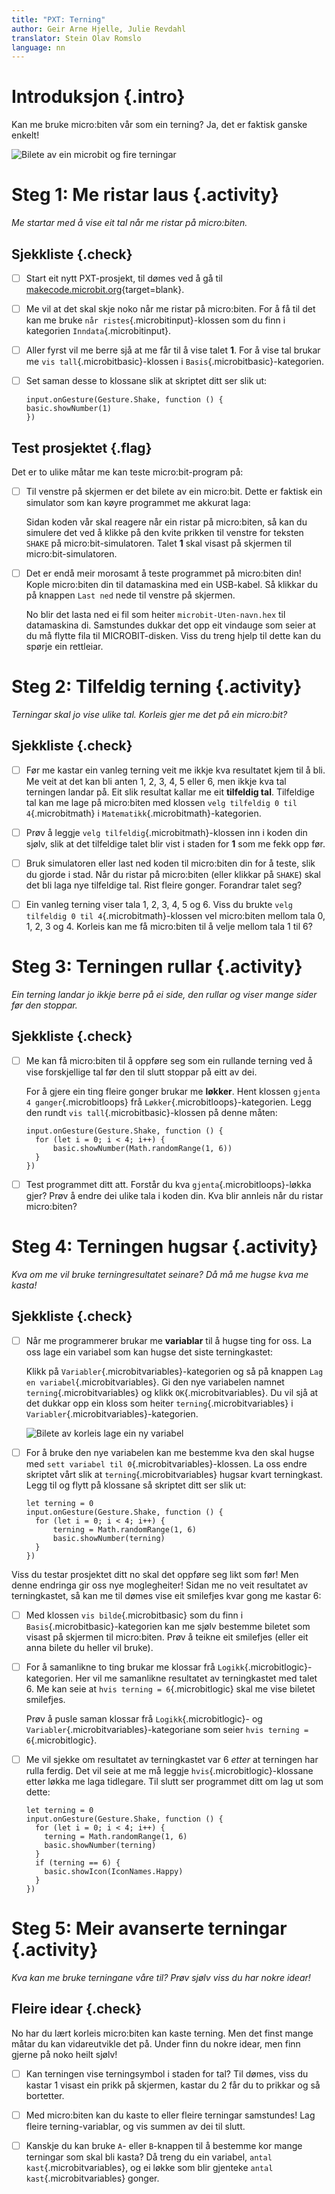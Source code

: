 ```yaml
---
title: "PXT: Terning"
author: Geir Arne Hjelle, Julie Revdahl
translator: Stein Olav Romslo
language: nn
---
```



# Introduksjon {.intro}

Kan me bruke micro:biten vår som ein terning? Ja, det er faktisk ganske enkelt!

![Bilete av ein microbit og fire terningar](terning.jpg)


# Steg 1: Me ristar laus {.activity}

*Me startar med å vise eit tal når me ristar på micro:biten.*

## Sjekkliste {.check}

- [ ] Start eit nytt PXT-prosjekt, til dømes ved å gå til
  [makecode.microbit.org](https://makecode.microbit.org/?lang=no){target=blank}.

- [ ] Me vil at det skal skje noko når me ristar på micro:biten. For å få til
  det kan me bruke `når ristes`{.microbitinput}-klossen som du finn i kategorien
  `Inndata`{.microbitinput}.

- [ ] Aller fyrst vil me berre sjå at me får til å vise talet __1__. For å vise
  tal brukar me `vis tall`{.microbitbasic}-klossen i `Basis`{.microbitbasic}-kategorien.

- [ ] Set saman desse to klossane slik at skriptet ditt ser slik ut:

  ```microbit
  input.onGesture(Gesture.Shake, function () {
  basic.showNumber(1)
  })
  ```

## Test prosjektet {.flag}

Det er to ulike måtar me kan teste micro:bit-program på:

- [ ] Til venstre på skjermen er det bilete av ein micro:bit. Dette er faktisk
  ein simulator som kan køyre programmet me akkurat laga:

  Sidan koden vår skal reagere når ein ristar på micro:biten, så kan du simulere
  det ved å klikke på den kvite prikken til venstre for teksten `SHAKE` på
  micro:bit-simulatoren. Talet __1__ skal visast på skjermen til
  micro:bit-simulatoren.

- [ ] Det er endå meir morosamt å teste programmet på micro:biten din! Kople
  micro:biten din til datamaskina med ein USB-kabel. Så klikkar du på knappen
  `Last ned` nede til venstre på skjermen.

  No blir det lasta ned ei fil som heiter `microbit-Uten-navn.hex` til
  datamaskina di. Samstundes dukkar det opp eit vindauge som seier at du må
  flytte fila til MICROBIT-disken. Viss du treng hjelp til dette kan du spørje
  ein rettleiar.


# Steg 2: Tilfeldig terning {.activity}

*Terningar skal jo vise ulike tal. Korleis gjer me det på ein micro:bit?*

## Sjekkliste {.check}

- [ ] Før me kastar ein vanleg terning veit me ikkje kva resultatet kjem til å
  bli. Me veit at det kan bli anten 1, 2, 3, 4, 5 eller 6, men ikkje kva tal
  terningen landar på. Eit slik resultat kallar me eit __tilfeldig tal__.
  Tilfeldige tal kan me lage på micro:biten med klossen `velg tilfeldig 0 til 4`{.microbitmath}
  i `Matematikk`{.microbitmath}-kategorien.

- [ ] Prøv å leggje `velg tilfeldig`{.microbitmath}-klossen inn i koden din sjølv,
slik at det tilfeldige talet blir vist i staden for __1__ som me fekk opp før.

- [ ] Bruk simulatoren eller last ned koden til micro:biten din for å teste,
  slik du gjorde i stad. Når du ristar på micro:biten (eller klikkar på `SHAKE`)
  skal det bli laga nye tilfeldige tal. Rist fleire gonger. Forandrar talet seg?

- [ ] Ein vanleg terning viser tala 1, 2, 3, 4, 5 og 6. Viss du brukte
  `velg tilfeldig 0 til 4`{.microbitmath}-klossen vel micro:biten mellom tala
  0, 1, 2, 3 og 4. Korleis kan me få micro:biten til å velje mellom tala 1 til 6?

# Steg 3: Terningen rullar {.activity}

*Ein terning landar jo ikkje berre på ei side, den rullar og viser mange sider
før den stoppar.*

## Sjekkliste {.check}

- [ ] Me kan få micro:biten til å oppføre seg som ein rullande terning ved å
  vise forskjellige tal før den til slutt stoppar på eitt av dei.

  For å gjere ein ting fleire gonger brukar me __løkker__. Hent klossen `gjenta
  4 ganger`{.microbitloops} frå `Løkker`{.microbitloops}-kategorien. Legg den
  rundt `vis tall`{.microbitbasic}-klossen på denne måten:

  ```microbit
  input.onGesture(Gesture.Shake, function () {
    for (let i = 0; i < 4; i++) {
        basic.showNumber(Math.randomRange(1, 6))
    }
  })
  ```

- [ ] Test programmet ditt att. Forstår du kva `gjenta`{.microbitloops}-løkka
gjer? Prøv å endre dei ulike tala i koden din. Kva blir annleis når du ristar
micro:biten?


# Steg 4: Terningen hugsar {.activity}

*Kva om me vil bruke terningresultatet seinare? Då må me hugse kva me kasta!*

## Sjekkliste {.check}

- [ ] Når me programmerer brukar me __variablar__ til å hugse ting for oss. La
  oss lage ein variabel som kan hugse det siste terningkastet:

  Klikk på `Variabler`{.microbitvariables}-kategorien og så på knappen
  `Lag en variabel`{.microbitvariables}. Gi den nye variabelen namnet `terning`{.microbitvariables}
  og klikk `OK`{.microbitvariables}. Du vil sjå at det dukkar opp ein kloss som
  heiter `terning`{.microbitvariables} i `Variabler`{.microbitvariables}-kategorien.

  ![Bilete av korleis lage ein ny variabel](variabel_terning.png)

- [ ] For å bruke den nye variabelen kan me bestemme kva den skal hugse med
  `sett variabel til 0`{.microbitvariables}-klossen. La oss endre skriptet vårt
  slik at `terning`{.microbitvariables} hugsar kvart terningkast. Legg til og
  flytt på klossane så skriptet ditt ser slik ut:

  ```microbit
  let terning = 0
  input.onGesture(Gesture.Shake, function () {
    for (let i = 0; i < 4; i++) {
        terning = Math.randomRange(1, 6)
        basic.showNumber(terning)
    }
  })
  ```

Viss du testar prosjektet ditt no skal det oppføre seg likt som før! Men denne
endringa gir oss nye moglegheiter! Sidan me no veit resultatet av terningkastet,
så kan me til dømes vise eit smilefjes kvar gong me kastar 6:

- [ ] Med klossen `vis bilde`{.microbitbasic} som du finn i `Basis`{.microbitbasic}-kategorien
  kan me sjølv bestemme biletet som visast på skjermen til micro:biten. Prøv å
  teikne eit smilefjes (eller eit anna bilete du heller vil bruke).

- [ ] For å samanlikne to ting brukar me klossar frå `Logikk`{.microbitlogic}-kategorien.
  Her vil me samanlikne resultatet av terningkastet med talet 6. Me kan seie at
  `hvis terning = 6`{.microbitlogic} skal me vise biletet smilefjes.

  Prøv å pusle saman klossar frå `Logikk`{.microbitlogic}- og `Variabler`{.microbitvariables}-kategoriane
  som seier `hvis terning = 6`{.microbitlogic}.

- [ ] Me vil sjekke om resultatet av terningkastet var 6 *etter* at terningen
  har rulla ferdig. Det vil seie at me må leggje `hvis`{.microbitlogic}-klossane
  etter løkka me laga tidlegare. Til slutt ser programmet ditt om lag ut som dette:

    ```microbit
    let terning = 0
    input.onGesture(Gesture.Shake, function () {
      for (let i = 0; i < 4; i++) {
        terning = Math.randomRange(1, 6)
        basic.showNumber(terning)
      }
      if (terning == 6) {
        basic.showIcon(IconNames.Happy)
      }
    })
    ```


# Steg 5: Meir avanserte terningar {.activity}

*Kva kan me bruke terningane våre til? Prøv sjølv viss du har nokre idear!*

## Fleire idear {.check}

No har du lært korleis micro:biten kan kaste terning. Men det finst mange måtar
du kan vidareutvikle det på. Under finn du nokre idear, men finn gjerne på noko
heilt sjølv!

- [ ] Kan terningen vise terningsymbol i staden for tal? Til dømes, viss du
  kastar 1 visast ein prikk på skjermen, kastar du 2 får du to prikkar og så
  bortetter.

- [ ] Med micro:biten kan du kaste to eller fleire terningar samstundes! Lag
  fleire terning-variablar, og vis summen av dei til slutt.

- [ ] Kanskje du kan bruke `A`- eller `B`-knappen til å bestemme kor mange
  terningar som skal bli kasta? Då treng du ein variabel, `antal kast`{.microbitvariables},
  og ei løkke som blir gjenteke `antal kast`{.microbitvariables} gonger.
